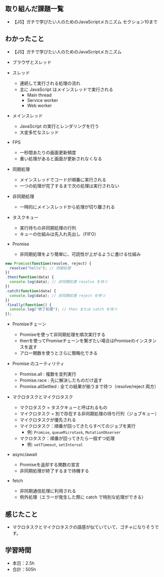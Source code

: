## 取り組んだ課題一覧
- 【JS】ガチで学びたい人のためのJavaScriptメカニズム セクション10まで

## わかったこと
- 【JS】ガチで学びたい人のためのJavaScriptメカニズム
- ブラウザとスレッド

- スレッド  
  - 連続して実行される処理の流れ  
  - 主に JavaScript はメインスレッドで実行される  
    - Main thread  
    - Service worker  
    - Web worker  

- メインスレッド  
  - JavaScript の実行とレンダリングを行う  
  - 大変多忙なスレッド  

- FPS  
  - 一秒間あたりの画面更新頻度  
  - 重い処理があると画面が更新されなくなる  

- 同期処理  
  - メインスレッドでコードが順番に実行される  
  - 一つの処理が完了するまで次の処理は実行されない  

- 非同期処理  
  - 一時的にメインスレッドから処理が切り離される  

- タスクキュー  
  - 実行待ちの非同期処理の行列  
  - キューの仕組みは先入れ先出し（FIFO）  

- Promise  
  - 非同期処理をより簡単に、可読性が上がるように書ける仕組み  

```javascript
new Promise(function(resolve, reject) {
  resolve("hello"); // 同期処理
})
.then(function(data) {
  console.log(data); // 非同期処理 resolve を待つ
})
.catch(function(data) {
  console.log(data); // 非同期処理 reject を待つ
})
.finally(function() {
  console.log("終了処理"); // then または catch を待つ
});

```

- Promiseチェーン  
  - Promiseを使って非同期処理を順次実行する  
  - thenを使ってPromiseチェーンを繋ぎたい場合はPromiseのインスタンスを返す  
  - アロー関数を使うとさらに簡略化できる  

- Promise のユーティリティ  
  - Promise.all : 複数を並列実行  
  - Promise.race : 先に解決したものだけ返す  
  - Promise.allSettled : 全ての結果が揃うまで待つ（resolve/reject 両方）  

- マクロタスクとマイクロタスク  
  - マクロタスク = タスクキューと呼ばれるもの  
  - マイクロタスク = 別で存在する非同期処理の待ち行列（ジョブキュー）  
  - マイクロタスクが優先される  
  - マイクロタスク：順番が回ってきたらすべてのジョブを実行  
    - 例: `Promise`, `queueMicrotask`, `MutationObserver`  
  - マクロタスク：順番が回ってきたら一個ずつ処理  
    - 例: `setTimeout`, `setInterval`  

- async/await  
  - Promiseを返却する関数の宣言  
  - 非同期処理が終了するまで待機する  

- fetch  
  - 非同期通信処理に利用される  
  - 例外処理（エラーが発生した際に catch で特別な処理ができる）


## 感じたこと    
- マクロタスクとマイクロタスクの語感が似ていていて、ゴチャになりそうです。                                                                                                                                                                                                                                                                                                                                                                                                                                                                                                                                                                                                   
                                                                                             
                                    
## 学習時間
- 本日：2.5h
- 合計：505h